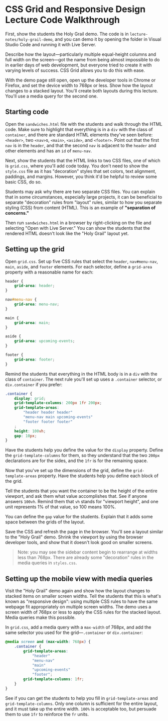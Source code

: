 # CSS Grid and Responsive Design Lecture Code Walkthrough

First, show the students the Holy Grail demo. The code is in `lecture-notes/holy-grail-demo`, and you can demo it by opening the folder in Visual Studio Code and running it with Live Server.

Describe how the layout—particularly multiple equal-height columns and full width on the screen—got the name from being almost impossible to do in earlier days of web development, but everyone tried to create it with varying levels of success. CSS Grid allows you to do this with ease.

With the demo page still open, open up the developer tools in Chrome or Firefox, and set the device width to 768px or less. Show how the layout changes to a stacked layout. You'll create both layouts during this lecture. You'll use a media query for the second one.

## Starting code

Open the `sandwiches.html` file with the students and walk through the HTML code. Make sure to highlight that everything is in a `div` with the class of `container`, and there are standard HTML elements they've seen before: `<header>`, two `<nav>`s, `<main>`, `<aside>`, and `<footer>`. Point out that the first `nav` is in the `header`, and that the second `nav` is adjacent to the `header` and other elements and has an `id` of `menu-nav`.

Next, show the students that the HTML links to two CSS files, one of which is `grid.css`, where you'll add code today. You don't need to show the `style.css` file as it has "decoration" styles that set colors, text alignment, paddings, and margins. However, you think it'd be helpful to review some basic CSS, do so.

Students may ask why there are two separate CSS files. You can explain that in some circumstances, especially large projects, it can be beneficial to separate "decoration" rules from "layout" rules, similar to how you separate styling (CSS) from content (HTML). This is an example of **"separation of concerns."**

Then run `sandwiches.html` in a browser by right-clicking on the file and selecting "Open with Live Server." You can show the students that the rendered HTML doesn't look like the "Holy Grail" layout yet.

## Setting up the grid

Open `grid.css`. Set up five CSS rules that select the `header`, `nav#menu-nav`, `main`, `aside`, and `footer` elements. For each selector, define a `grid-area` property with a reasonable name for each:

```CSS
header {
    grid-area: header;
}

nav#menu-nav {
    grid-area: menu-nav;
}

main {
    grid-area: main;
}

aside {
    grid-area: upcoming-events;
}

footer {
    grid-area: footer;
}
```

Remind the students that everything in the HTML body is in a `div` with the class of `container`. The next rule you'll set up uses a `.container` selector, or `div.container` if you prefer:

```CSS
.container {
    display: grid;
    grid-template-columns: 200px 1fr 200px;
    grid-template-areas:
        "header header header"
        "menu-nav main upcoming-events"
        "footer footer footer"
    ;
    height: 100vh;
    gap: 10px;
}
```

Have the students help you define the value for the `display` property. Define the `grid-template-columns` for them, so they understand that the two `200px` declarations are for the sides, and the `1fr` is for the remaining space.

Now that you've set up the dimensions of the grid, define the `grid-template-areas` property. Have the students help you define each block of the grid.

Tell the students that you want the container to be the height of the entire viewport, and ask them what value accomplishes that. See if anyone answers `100vh`. Remind them that `vh` stands for "viewport height", and one unit represents 1% of that value, so 100 means 100%.

You can define the `gap` value for the students. Explain that it adds some space between the grids of the layout.

Save the CSS and refresh the page in the browser. You'll see a layout similar to the "Holy Grail" demo. Shrink the viewport by using the browser developer tools, and show that it doesn't look good on smaller screens.

> Note: you may see the sidebar content begin to rearrange at widths less than 768px. There are already some "decoration" rules in the media queries in `styles.css`.

## Setting up the mobile view with media queries

Visit the "Holy Grail" demo again and show how the layout changes to stacked items on smaller screen widths. Tell the students that this is what's known as "responsive design": using multiple CSS rules to have the same webpage fit appropriately on multiple screen widths. The demo uses a screen width of 768px or less to apply the CSS rules for the stacked layout. Media queries make this possible.

In `grid.css`, add a media query with a `max-width` of 768px, and add the same selector you used for the grid—`.container` or `div.container`:

```CSS
@media screen and (max-width: 768px) {
    .container {
        grid-template-areas:
            "header"
            "menu-nav"
            "main"
            "upcoming-events"
            "footer";
        grid-template-columns: 1fr;
    }
}
```

See if you can get the students to help you fill in `grid-template-areas` and `grid-template-columns`. Only one column is sufficient for the entire layout, and it must take up the entire width. `100%` is acceptable too, but persuade them to use `1fr` to reinforce the `fr` units.
